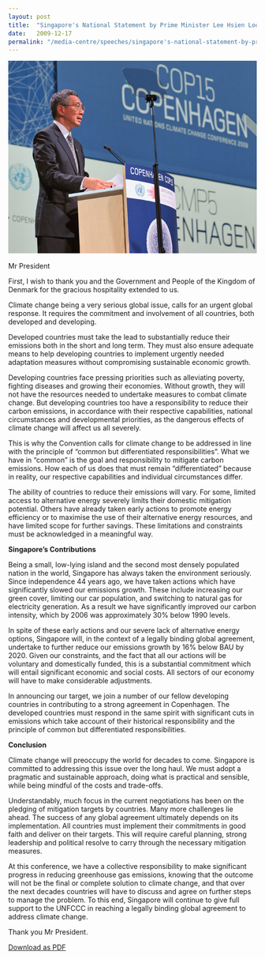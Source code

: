 ```yaml
---
layout: post
title:  "Singapore's National Statement by Prime Minister Lee Hsien Loong on at Copenhagen, 17 December 2009"
date:   2009-12-17
permalink: "/media-centre/speeches/singapore's-national-statement-by-prime-minister-lee-hsien-loong"
---
```


![news_spch_20091217_pmcop-15](/images/news_spch_20091217_pmcop-15.jpg)

Mr President

First, I wish to thank you and the Government and People of the Kingdom of Denmark for the gracious hospitality extended to us.

Climate change being a very serious global issue, calls for an urgent global response. It requires the commitment and involvement of all countries, both developed and developing.

Developed countries must take the lead to substantially reduce their emissions both in the short and long term. They must also ensure adequate means to help developing countries to implement urgently needed adaptation measures without compromising sustainable economic growth.

Developing countries face pressing priorities such as alleviating poverty, fighting diseases and growing their economies. Without growth, they will not have the resources needed to undertake measures to combat climate change. But developing countries too have a responsibility to reduce their carbon emissions, in accordance with their respective capabilities, national circumstances and developmental priorities, as the dangerous effects of climate change will affect us all severely.

This is why the Convention calls for climate change to be addressed in line with the principle of “common but differentiated responsibilities”. What we have in “common” is the goal and responsibility to mitigate carbon emissions. How each of us does that must remain “differentiated” because in reality, our respective capabilities and individual circumstances differ.

The ability of countries to reduce their emissions will vary. For some, limited access to alternative energy severely limits their domestic mitigation potential. Others have already taken early actions to promote energy efficiency or to maximise the use of their alternative energy resources, and have limited scope for further savings. These limitations and constraints must be acknowledged in a meaningful way.

**Singapore’s Contributions** 

Being a small, low-lying island and the second most densely populated nation in the world, Singapore has always taken the environment seriously. Since independence 44 years ago, we have taken actions which have significantly slowed our emissions growth. These include increasing our green cover, limiting our car population, and switching to natural gas for electricity generation. As a result we have significantly improved our carbon intensity, which by 2006 was approximately 30% below 1990 levels.

In spite of these early actions and our severe lack of alternative energy options, Singapore will, in the context of a legally binding global agreement, undertake to further reduce our emissions growth by 16% below BAU by 2020. Given our constraints, and the fact that all our actions will be voluntary and domestically funded, this is a substantial commitment which will entail significant economic and social costs. All sectors of our economy will have to make considerable adjustments.

In announcing our target, we join a number of our fellow developing countries in contributing to a strong agreement in Copenhagen. The developed countries must respond in the same spirit with significant cuts in emissions which take account of their historical responsibility and the principle of common but differentiated responsibilities.

**Conclusion** 

Climate change will preoccupy the world for decades to come. Singapore is committed to addressing this issue over the long haul. We must adopt a pragmatic and sustainable approach, doing what is practical and sensible, while being mindful of the costs and trade-offs.

Understandably, much focus in the current negotiations has been on the pledging of mitigation targets by countries. Many more challenges lie ahead. The success of any global agreement ultimately depends on its implementation. All countries must implement their commitments in good faith and deliver on their targets. This will require careful planning, strong leadership and political resolve to carry through the necessary mitigation measures.

At this conference, we have a collective responsibility to make significant progress in reducing greenhouse gas emissions, knowing that the outcome will not be the final or complete solution to climate change, and that over the next decades countries will have to discuss and agree on further steps to manage the problem. To this end, Singapore will continue to give full support to the UNFCCC in reaching a legally binding global agreement to address climate change.

Thank you Mr President.

[Download as PDF](https://www.strategygroup.gov.sg/media-centre/speeches/article/GetPdf/singapore's-national-statement-by-prime-minister-lee-hsien-loong/)
